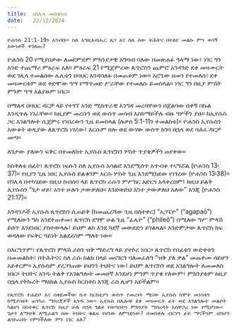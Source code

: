 ```yaml
---
title:  በገሊላ መሰባሰብ
date:   22/12/2024
---
```


`ዮሐንስ 21:1-19ን አንብቡ። ስለ እግዚአብሔር ጸጋ እና ስለ ሰው ትሕትና በተለየ መልኩ ምን ወሳኝ እውነቶች ተገለጡ?`

ዮሐንስ 20 የሚያበቃው ለመደምደም ምክንያታዊ አግባብ ባለው በመጽሐፉ ዓላማ ነው፣ ነገር ግን አንድ ተጨማሪ ምዕራፍ አለ። ምዕራፍ 21 የሚጀምረው ጴጥሮስን ጨምሮ አንዳንድ ደቀ መዛሙርት ወደ ገሊላ ተመልሰው ሌሊቱን በባህር እንዳሳለፉ በመጠቆም ነው። አሮጌው ዘመን የተመለሰ፣ ደቀ መዛሙርቱም ወደ ቀድሞው ዓሣ የማጥመድ ሥራቸው የተመለሱ ይመስላል። ነገር ግን በዚያ ምሽት ምንም ዓሣ አልያዙም ነበር።

በማለዳ በባህር ዳርቻ ላይ የተገኘ አንድ ሚስጥራዊ እንግዳ መረባቸውን በጀልባው በቀኝ በኩል እንዲጥሉ ነገራቸው። ከዚያም መረቡን ወደ ውስጥ መሳብ እስከማይችሉ ብዙ ዓሦችን ያዙ። ከኢየሱስ ጋር አገልግሎት ሲጀምሩ የነበረውን ጊዜ ይመስላል (ሉቃስ 5:1-11ን ተመልከቱ)። ዮሐንስ ኢየሱስን አውቆት ወዲያው ለጴጥሮስ ነገረው፤ እርሱም ዘሎ ወደ ውሃው ውስጥ ከገባ በኋላ ወደ ባሕሩ ዳርቻ መጣ።

ለጌታው ያለውን ፍቅር በተመለከተ ኢየሱስ ጴጥሮስን ሦስት ጥያቄዎችን ጠየቀው።

ከስቅለቱ በፊት፣ ጴጥሮስ ነፍሱን ስለ ኢየሱስ አሳልፎ እንደሚሰጥ አጥብቆ ተናግሯል (ዮሐንስ 13፡37)። የዚያን ጊዜ ነበር ኢየሱስ ይልቁንም እርሱ ሦስት ጊዜ እንደሚክደው የነገረው (ዮሐንስ 13፡38)። በገሊላ በተካሄደው በዚህ ስብሰባ ላይ ጴጥሮስ ራሱን ምሥክር አድርጎ አላቀረበም፤ ከዚህ ይልቅ ኢየሱስን “ጌታ ሆይ፣ አንተ ሁሉን ታውቃለህ። እንድወድህ አንተ ታውቃለህ አለው” እንጂ (ዮሐንስ 21:17)።

አንዳንዶች ኢየሱስ ጴጥሮስን ሲጠይቅ (ከመጨረሻው ጊዜ በስተቀር) “አጋፔዮ” (“agapaō”) የሚለውን ግስ እንደተጠቀመ፣ ጴጥሮስ ደግሞ ሁል ጊዜ “ፊሌዮ” (“phileō”) በሚለው ግሥ ምላሽ ይሰጥ እንደነበር ያስተውላሉ፤ ይህም ልክ እንደ ጓደኛ መውደድን ይገልጻል። አንድምታው ጴጥሮስ ከፍ ወዳለው የፍቅር ዓይነት አልደረሰም ማለት ነው።

በእርግጥም፣ የጴጥሮስ ምላሽ ራስን ዝቅ ማድረግ ላይ ያተኮረ ነበር። ጴጥሮስ የበፊቱን ውድቀቱን በመመልከት፣ በትሕትናና ስለ ራሱ ከልክ በላይ መናገርን ባለመፈለግ “ዝቅ ያለ ቃል” መጠቀሙ ሳይሆን አይቀርም። ኢየሱስም ያረጋገጠው ይህንን ትህትና ነው፤ ይህም ጴጥሮስን ወደ አገልግሎት ለመመለስ ነበር። ትህትና አንዱ ትልቅ የአገልግሎት መመዘኛ እንደሆነ ምንም ጥያቄ የለውም፣ ምክንያቱም ከዚያ በኋላ የትኩረት ማዕከል ኢየሱስ ክርስቶስ እንጂ ራስ ሊሆን አይችልም።

`የጴጥሮስ ተሐድሶ እና በቀደመችው ቤተ ክርስቲያን ውስጥ የመሪነት ሚናው ኢየሱስ ከሞት መነሳቱን ከሚያሳዩት ጠንካራ ማስረጃዎች አንዱ ነው። ኢየሱስ በሌሎቹ ደቀ መዛሙርት ፊት ወደ አገልግሎት መልሶት ካልሆነ በስተቀር ጴጥሮስ ከዚያ ሁሉ በኋላ ጎልቶ የወጣበትን ምክንያት ማስረዳት አስቸጋሪ ነው የሚሆነው። ጌታን ለማወቅ ለሚፈልግ ሰው ትህትና ቁልፍ የሆነው ለምንድነው? በመስቀሉ ብርሃን ፊት ማናችንም ብንሆን ልንኮራበት የምንችለው ምን ነገር አለ?`
